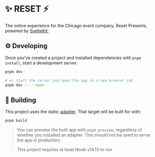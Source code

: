 # ✨ RESET ⚡️

The online experience for the Chicago event company, Reset Presents, powered by [SvelteKit](https://github.com/sveltejs/kit);

## ⚙️ Developing

Once you've created a project and installed dependencies with `pnpm install`, start a development server:

```bash
pnpm dev

# or start the server and open the app in a new browser tab
pnpm dev -- --open
```

## 🔨 Building

This project uses the static [adapter](https://kit.svelte.dev/docs#adapters). That target will be built for with:

```bash
pnpm build
```

> You can preview the built app with `pnpm preview`, regardless of whether you installed an adapter. This should _not_ be used to serve the app in production.

> This project requires at least Node v14.13 to run
